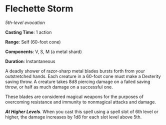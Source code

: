 # Flechette Storm
*5th-level evocation*

**Casting Time**: 1 action

**Range**: Self (60-foot cone)

**Components**: V, S, M (a metal shard)

**Duration**: Instantaneous

A deadly shower of razor-sharp metal blades bursts forth from your outstretched hands. Each creature in a 60-foot cone must make a Dexterity saving throw. A creature takes 8d8 piercing damage on a failed saving throw, or half as much damage on a successful one.

These blades are considered magical weapons for the purposes of overcoming resistance and immunity to nonmagical attacks and damage.

***At Higher Levels***. When you cast this spell using a spell slot of 6th level or higher, the damage increases by 1d8 for each slot level above 5th.
